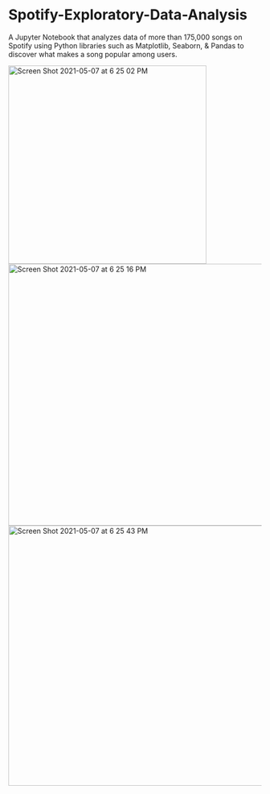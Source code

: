 # Spotify-Exploratory-Data-Analysis
A Jupyter Notebook that analyzes data of more than 175,000 songs on Spotify using Python libraries such as Matplotlib, Seaborn, & Pandas to discover what makes a song popular among users.


<img width="394" alt="Screen Shot 2021-05-07 at 6 25 02 PM" src="https://user-images.githubusercontent.com/54458381/117517463-b5b29400-af61-11eb-8679-391e32f15492.png">

<img width="520" alt="Screen Shot 2021-05-07 at 6 25 16 PM" src="https://user-images.githubusercontent.com/54458381/117517460-b519fd80-af61-11eb-8636-f2439dbded28.png">

<img width="517" alt="Screen Shot 2021-05-07 at 6 25 43 PM" src="https://user-images.githubusercontent.com/54458381/117517454-b3e8d080-af61-11eb-9936-e14d56b612ea.png">
